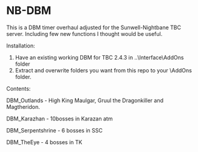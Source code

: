 # NB-DBM

This is a DBM timer overhaul adjusted for the Sunwell-Nightbane TBC server. Including few new functions I thought would be useful.

Installation:
1. Have an existing working DBM for TBC 2.4.3 in ..\Interface\AddOns folder
2. Extract and overwrite folders you want from this repo to your \AddOns folder.

Contents: 

DBM_Outlands - High King Maulgar, Gruul the Dragonkiller and Magtheridon.

DBM_Karazhan - 10bosses in Karazan atm

DBM_Serpentshrine - 6 bosses in SSC

DBM_TheEye - 4 bosses in TK
